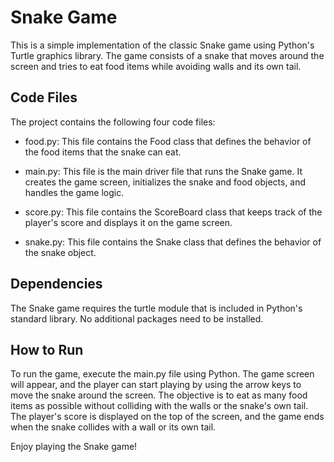 # Snake Game
This is a simple implementation of the classic Snake game using Python's Turtle graphics library. The game consists of a snake that moves around the screen and tries to eat food items while avoiding walls and its own tail.

## Code Files
The project contains the following four code files:

- food.py: This file contains the Food class that defines the behavior of the food items that the snake can eat.

- main.py: This file is the main driver file that runs the Snake game. It creates the game screen, initializes the snake and food objects, and handles the game logic.

- score.py: This file contains the ScoreBoard class that keeps track of the player's score and displays it on the game screen.

- snake.py: This file contains the Snake class that defines the behavior of the snake object.

## Dependencies
The Snake game requires the turtle module that is included in Python's standard library. No additional packages need to be installed.

## How to Run
To run the game, execute the main.py file using Python. The game screen will appear, and the player can start playing by using the arrow keys to move the snake around the screen. The objective is to eat as many food items as possible without colliding with the walls or the snake's own tail. The player's score is displayed on the top of the screen, and the game ends when the snake collides with a wall or its own tail.

Enjoy playing the Snake game!
